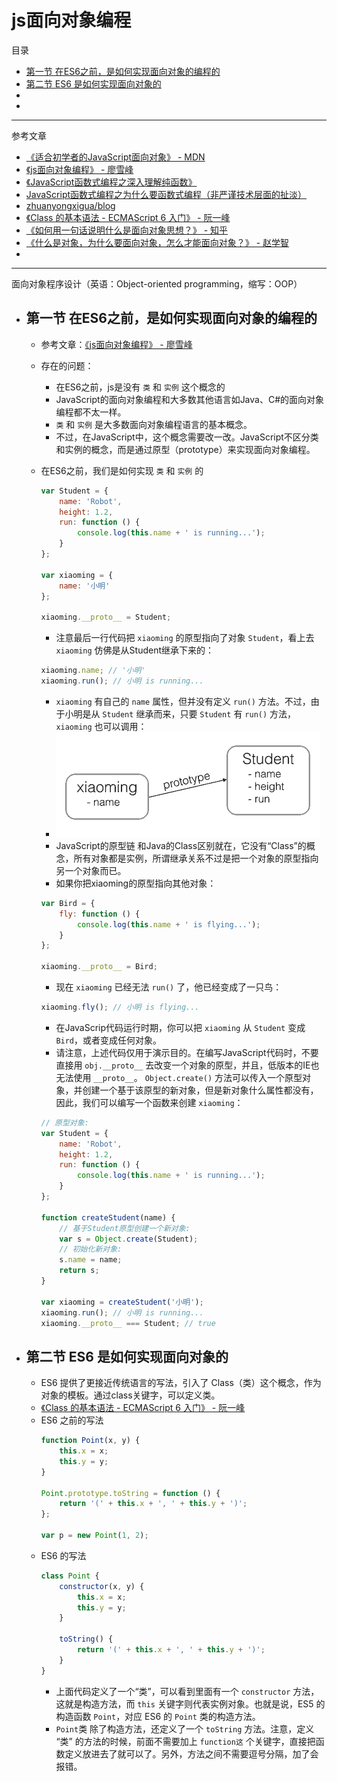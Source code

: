 # js面向对象编程

目录
- [第一节 在ES6之前，是如何实现面向对象的编程的](#第一节-在ES6之前，是如何实现面向对象的编程的)
- [第二节 ES6 是如何实现面向对象的](#第二节-ES6-是如何实现面向对象的)
- []()
- []()

----

参考文章
- [《适合初学者的JavaScript面向对象》 - MDN](https://developer.mozilla.org/zh-CN/docs/Learn/JavaScript/Objects/Object-oriented_JS)
- [《js面向对象编程》 - 廖雪峰](https://www.liaoxuefeng.com/wiki/1022910821149312/1023022126220448)
- [《JavaScript函数式编程之深入理解纯函数》](https://juejin.im/post/5b1a251e6fb9a01e83146ddf)
- [JavaScript函数式编程之为什么要函数式编程（非严谨技术层面的扯淡）](https://github.com/zhuanyongxigua/blog/issues/20)
- [zhuanyongxigua/blog](https://github.com/zhuanyongxigua/blog)
- [《Class 的基本语法 - ECMAScript 6 入门》 - 阮一峰](http://es6.ruanyifeng.com/#docs/class)
- [《如何用一句话说明什么是面向对象思想？》 - 知乎](https://www.zhihu.com/question/19854505)
- [《什么是对象，为什么要面向对象，怎么才能面向对象？》 - 赵学智](https://www.cnblogs.com/seesea125/archive/2012/04/03/2431176.html)
- []()

----

面向对象程序设计（英语：Object-oriented programming，缩写：OOP）


- ## 第一节 在ES6之前，是如何实现面向对象的编程的
    - 参考文章：[《js面向对象编程》 - 廖雪峰](https://www.liaoxuefeng.com/wiki/1022910821149312/1023022126220448)

    - 存在的问题：
        - 在ES6之前，js是没有 `类` 和 `实例` 这个概念的
        - JavaScript的面向对象编程和大多数其他语言如Java、C#的面向对象编程都不太一样。
        - `类` 和 `实例` 是大多数面向对象编程语言的基本概念。
        - 不过，在JavaScript中，这个概念需要改一改。JavaScript不区分类和实例的概念，而是通过原型（prototype）来实现面向对象编程。
    - 在ES6之前，我们是如何实现 `类` 和 `实例` 的
        ```js
        var Student = {
            name: 'Robot',
            height: 1.2,
            run: function () {
                console.log(this.name + ' is running...');
            }
        };

        var xiaoming = {
            name: '小明'
        };

        xiaoming.__proto__ = Student;
        ```
        - 注意最后一行代码把 `xiaoming` 的原型指向了对象 `Student`，看上去 `xiaoming` 仿佛是从Student继承下来的：
        ```js
        xiaoming.name; // '小明'
        xiaoming.run(); // 小明 is running...
        ```
        - `xiaoming` 有自己的 `name` 属性，但并没有定义 `run()` 方法。不过，由于小明是从 `Student` 继承而来，只要 `Student` 有 `run()` 方法，`xiaoming` 也可以调用：
        - ![](./img/js.prototype-1.png)
        - JavaScript的原型链 和Java的Class区别就在，它没有“Class”的概念，所有对象都是实例，所谓继承关系不过是把一个对象的原型指向另一个对象而已。
        - 如果你把xiaoming的原型指向其他对象：
        ```js
        var Bird = {
            fly: function () {
                console.log(this.name + ' is flying...');
            }
        };

        xiaoming.__proto__ = Bird;
        ```
        - 现在 `xiaoming` 已经无法 `run()` 了，他已经变成了一只鸟：
        ```js
        xiaoming.fly(); // 小明 is flying...
        ```
        - 在JavaScrip代码运行时期，你可以把 `xiaoming` 从 `Student` 变成 `Bird`，或者变成任何对象。
        - 请注意，上述代码仅用于演示目的。在编写JavaScript代码时，不要直接用 `obj.__proto__` 去改变一个对象的原型，并且，低版本的IE也无法使用 `__proto__`。 `Object.create()` 方法可以传入一个原型对象，并创建一个基于该原型的新对象，但是新对象什么属性都没有，因此，我们可以编写一个函数来创建 `xiaoming`：
        ```js
        // 原型对象:
        var Student = {
            name: 'Robot',
            height: 1.2,
            run: function () {
                console.log(this.name + ' is running...');
            }
        };

        function createStudent(name) {
            // 基于Student原型创建一个新对象:
            var s = Object.create(Student);
            // 初始化新对象:
            s.name = name;
            return s;
        }

        var xiaoming = createStudent('小明');
        xiaoming.run(); // 小明 is running...
        xiaoming.__proto__ === Student; // true
        ```

- ## 第二节 ES6 是如何实现面向对象的
    - ES6 提供了更接近传统语言的写法，引入了 Class（类）这个概念，作为对象的模板。通过class关键字，可以定义类。
    - [《Class 的基本语法 - ECMAScript 6 入门》 - 阮一峰](http://es6.ruanyifeng.com/#docs/class)
    - ES6 之前的写法
        ```js
        function Point(x, y) {
            this.x = x;
            this.y = y;
        }

        Point.prototype.toString = function () {
            return '(' + this.x + ', ' + this.y + ')';
        };

        var p = new Point(1, 2);
        ```
    - ES6 的写法
        ```js
        class Point {
            constructor(x, y) {
                this.x = x;
                this.y = y;
            }

            toString() {
                return '(' + this.x + ', ' + this.y + ')';
            }
        }
        ```
        - 上面代码定义了一个“类”，可以看到里面有一个 `constructor` 方法，这就是构造方法，而 `this` 关键字则代表实例对象。也就是说，ES5 的构造函数 `Point`，对应 ES6 的 `Point` 类的构造方法。
        - `Point`类 除了构造方法，还定义了一个 `toString` 方法。注意，定义 “类” 的方法的时候，前面不需要加上 `function这` 个关键字，直接把函数定义放进去了就可以了。另外，方法之间不需要逗号分隔，加了会报错。